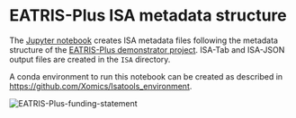 # EATRIS-Plus ISA metadata structure

The [Jupyter notebook](notebooks/create_isa_files.ipynb) creates ISA metadata files following the metadata structure of the [EATRIS-Plus demonstrator project](https://eatris.eu/projects/eatris-plus/). ISA-Tab and ISA-JSON output files are created in the `ISA` directory.

A conda environment to run this notebook can be created as described in https://github.com/Xomics/Isatools_environment.

![EATRIS-Plus-funding-statement](https://github.com/EATRIS/eatris-plus-isa/assets/1405356/97305da0-568e-429f-8879-fd154dd57d59)

